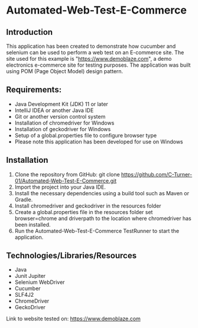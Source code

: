 # Automated-Web-Test-E-Commerce

## Introduction
This application has been created to demonstrate how cucumber and selenium can be used to perform a web test on an E-commerce site. The site used for this example is "https://www.demoblaze.com", a demo electronics e-commerce site for testing purposes. The application was built using POM (Page Object Model) design pattern.

## **Requirements:**

- Java Development Kit (JDK) 11 or later
- IntelliJ IDEA or another Java IDE
- Git or another version control system
- Installation of chromedriver for Windows
- Installation of geckodriver for Windows
- Setup of a global.properties file to configure browser type
- Please note this application has been developed for use on Windows


## Installation

1. Clone the repository from GitHub:
   git clone https://github.com/C-Turner-01/Automated-Web-Test-E-Commerce.git
2. Import the project into your Java IDE.
3. Install the necessary dependencies using a build tool such as Maven or Gradle.
4. Install chromedriver and geckodriver in the resources folder
5. Create a global.properties file in the resources folder set browser=chrome and driverpath to the location where chromedriver has been installed.
6. Run the Automated-Web-Test-E-Commerce TestRunner to start the application.

## Technologies/Libraries/Resources

- Java
- Junit Jupiter
- Selenium WebDriver
- Cucumber
- SLF4J2
- ChromeDriver
- GeckoDriver

Link to website tested on: https://www.demoblaze.com 

